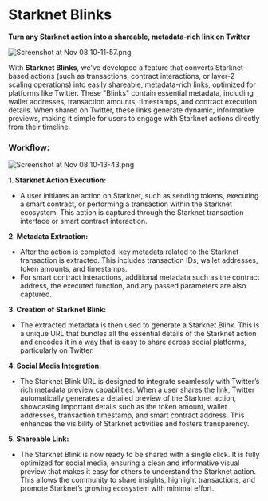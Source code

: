 # Starknet Blinks

**Turn any Starknet action into a shareable, metadata-rich link on Twitter**

![Screenshot at Nov 08 10-11-57.png]([https://i.postimg.cc/7bvN4Qgv/Screenshot-at-Nov-12-13-39-20.png](https://i.postimg.cc/Gmvzzrvk/Screenshot-at-Nov-12-14-06-33.png))

With **Starknet Blinks**, we've developed a feature that converts Starknet-based actions (such as transactions, contract interactions, or layer-2 scaling operations) into easily shareable, metadata-rich links, optimized for platforms like Twitter. These "Blinks" contain essential metadata, including wallet addresses, transaction amounts, timestamps, and contract execution details. When shared on Twitter, these links generate dynamic, informative previews, making it simple for users to engage with Starknet actions directly from their timeline.

### Workflow:

![Screenshot at Nov 08 10-13-43.png](https://i.postimg.cc/5ytkkGff/Screenshot-at-Nov-12-14-04-31.png)

**1. Starknet Action Execution:**
   - A user initiates an action on Starknet, such as sending tokens, executing a smart contract, or performing a transaction within the Starknet ecosystem. This action is captured through the Starknet transaction interface or smart contract interaction.

**2. Metadata Extraction:**
   - After the action is completed, key metadata related to the Starknet transaction is extracted. This includes transaction IDs, wallet addresses, token amounts, and timestamps.
   - For smart contract interactions, additional metadata such as the contract address, the executed function, and any passed parameters are also captured.

**3. Creation of Starknet Blink:**
   - The extracted metadata is then used to generate a Starknet Blink. This is a unique URL that bundles all the essential details of the Starknet action and encodes it in a way that is easy to share across social platforms, particularly on Twitter.

**4. Social Media Integration:**
   - The Starknet Blink URL is designed to integrate seamlessly with Twitter’s rich metadata preview capabilities. When a user shares the link, Twitter automatically generates a detailed preview of the Starknet action, showcasing important details such as the token amount, wallet addresses, transaction timestamp, and smart contract address. This enhances the visibility of Starknet activities and fosters transparency.

**5. Shareable Link:**
   - The Starknet Blink is now ready to be shared with a single click. It is fully optimized for social media, ensuring a clean and informative visual preview that makes it easy for others to understand the Starknet action. This allows the community to share insights, highlight transactions, and promote Starknet’s growing ecosystem with minimal effort.
